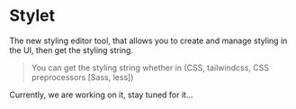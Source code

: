 # Stylet

The new styling editor tool, that allows you to create and manage styling in the UI, then get the styling string.

> You can get the styling string whether in (CSS, tailwindcss, CSS preprocessors [Sass, less])

Currently, we are working on it, stay tuned for it...
